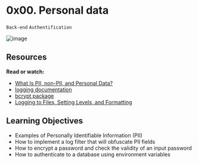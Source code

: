# 0x00. Personal data
`Back-end` `Authentification`

![image](https://s3.amazonaws.com/alx-intranet.hbtn.io/uploads/medias/2019/12/5c48d4f6d4dd8081eb48.png?X-Amz-Algorithm=AWS4-HMAC-SHA256&X-Amz-Credential=AKIARDDGGGOUSBVO6H7D%2F20241106%2Fus-east-1%2Fs3%2Faws4_request&X-Amz-Date=20241106T232234Z&X-Amz-Expires=86400&X-Amz-SignedHeaders=host&X-Amz-Signature=3d50c7aa2901bc77af5cce66c1bfba0c3c2f149b1078a6fd6ad229573f3754fd)

## Resources
**Read or watch:**
* [What Is PII, non-PII, and Personal Data?](https://piwik.pro/blog/what-is-pii-personal-data/)
* [logging documentation](https://docs.python.org/3/library/logging.html)
* [bcrypt package](https://github.com/pyca/bcrypt/)
* [Logging to Files, Setting Levels, and Formatting](https://www.youtube.com/watch?v=-ARI4Cz-awo)

## Learning Objectives
* Examples of Personally Identifiable Information (PII)
* How to implement a log filter that will obfuscate PII fields
* How to encrypt a password and check the validity of an input password
* How to authenticate to a database using environment variables
